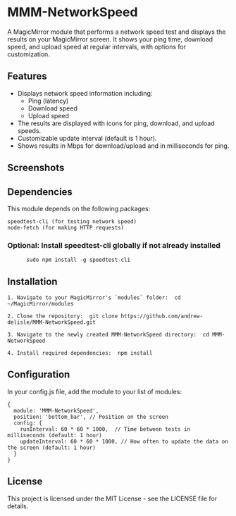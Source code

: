 # MMM-NetworkSpeed

A MagicMirror module that performs a network speed test and displays the results on your MagicMirror screen. It shows your ping time, download speed, and upload speed at regular intervals, with options for customization.

## Features
- Displays network speed information including:
  - Ping (latency)
  - Download speed
  - Upload speed
- The results are displayed with icons for ping, download, and upload speeds.
- Customizable update interval (default is 1 hour).
- Shows results in Mbps for download/upload and in milliseconds for ping.

## Screenshots

  
## Dependencies

This module depends on the following packages:

    speedtest-cli (for testing network speed)
    node-fetch (for making HTTP requests)

### Optional: Install speedtest-cli globally if not already installed

          sudo npm install -g speedtest-cli

## Installation

    1. Navigate to your MagicMirror's `modules` folder:  cd ~/MagicMirror/modules

    2. Clone the repository:  git clone https://github.com/andrew-delisle/MMM-NetworkSpeed.git

    3. Navigate to the newly created MMM-NetworkSpeed directory:  cd MMM-NetworkSpeed

    4. Install required dependencies:  npm install

## Configuration

In your config.js file, add the module to your list of modules:
    
    {
      module: 'MMM-NetworkSpeed',
      position: 'bottom_bar', // Position on the screen
      config: {
        runInterval: 60 * 60 * 1000,  // Time between tests in milliseconds (default: 1 hour)
        updateInterval: 60 * 60 * 1000, // How often to update the data on the screen (default: 1 hour)
      }
    }

## License

This project is licensed under the MIT License - see the LICENSE file for details.

